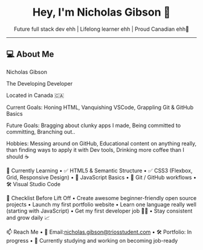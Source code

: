 <h1 align="center">Hey, I'm Nicholas Gibson 👋</h1>
<p align="center">Future full stack dev ehh | Lifelong learner ehh | Proud Canadian ehh🍁</p>

---

## 💻 About Me

Nicholas Gibson

The Developing Developer
  
  Located in Canada 🇨🇦
  
  Current Goals: Honing HTML, Vanquishing VSCode, Grappling Git & GitHub Basics
  
  Future Goals: Bragging about clunky apps I made, Being committed to committing, Branching out..
  
  Hobbies: Messing around on GitHub, Educational content on anything really, than finding ways to apply it with Dev tools, Drinking more coffee than I should ☕️

🧠 Currently Learning
	•	✅ HTML5 & Semantic Structure
	•	✅ CSS3 (Flexbox, Grid, Responsive Design)
	•	🚧 JavaScript Basics
	•	📂 Git / GitHub workflows
	•	🛠 Visual Studio Code

 🚀 Checklist Before Lift Off
	•	Create awesome beginner-friendly open source projects
	•	Launch my first portfolio website
	•	Learn one language really well (starting with JavaScript)
	•	Get my first developer job 👨‍💻
	•	Stay consistent and grow daily 📈

 📫 Reach Me
	•	📧 Email:nicholas.gibson@triosstudent.com
	•	🛠 Portfolio: In progress
	•	🧠 Currently studying and working on becoming job-ready
